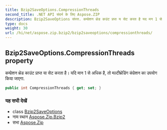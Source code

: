 ```yaml
---
title: Bzip2SaveOptions.CompressionThreads
second_title: .NET API संदर्भ के लिए Aspose.ZIP
description: Bzip2SaveOptions संपत्त. कम्प्रेशन थ्रेड कउंट प्रप्त य सेट करत है यद मन 1 से अधक है त मल्टथ्रेडंग कंप्रेशन क उपयग कय जएग.
type: docs
weight: 30
url: /hi/net/aspose.zip.bzip2/bzip2saveoptions/compressionthreads/
---
```

## Bzip2SaveOptions.CompressionThreads property

कम्प्रेशन थ्रेड काउंट प्राप्त या सेट करता है। यदि मान 1 से अधिक है, तो मल्टीथ्रेडिंग कंप्रेशन का उपयोग किया जाएगा.

```csharp
public int CompressionThreads { get; set; }
```

### यह सभी देखें

* class [Bzip2SaveOptions](../)
* नाम स्थान [Aspose.Zip.Bzip2](../../bzip2saveoptions/)
* सभा [Aspose.Zip](../../../)


